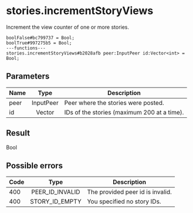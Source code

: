 # stories.incrementStoryViews
Increment the view counter of one or more stories.

```
boolFalse#bc799737 = Bool;
boolTrue#997275b5 = Bool;
---functions---
stories.incrementStoryViews#b2028afb peer:InputPeer id:Vector<int> = Bool;
```

## Parameters
| Name | Type | Description |
| ---- | :----: | ----------- |
| peer | InputPeer | Peer where the stories were posted. |
| id | Vector<int> | IDs of the stories (maximum 200 at a time). |


## Result
Bool

## Possible errors
| Code | Type | Description |
| ---- | :----: | ----------- |
| 400 | PEER_ID_INVALID | The provided peer id is invalid. |
| 400 | STORY_ID_EMPTY | You specified no story IDs. |

